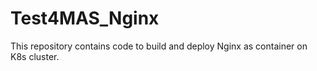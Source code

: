 # Test4MAS_Nginx
This repository contains code to build and deploy Nginx as container on K8s cluster.
